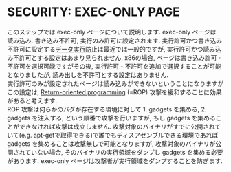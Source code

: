 # SECURITY: EXEC-ONLY PAGE
このステップでは exec-only ページについて説明します. exec-only ページは 読み込み, 書き込み不許可, 実行のみ許可に設定されます. 実行許可かつ書き込み不許可に設定する[データ実行防止](https://ja.wikipedia.org/wiki/データ実行防止)は最近では一般的ですが, 実行許可かつ読み込み不許可とする設定はあまり見られません. x86の場合, ページは書き込み許可・不許可を選択可能ですがその後, 実行許可・不許可を追加で選択することが可能となりましたが, 読み出しを不許可とする設定はありません.  
実行許可のみが設定されたページは読み込みができないということになりますがこの設定は, [Return-oriented programming](https://en.wikipedia.org/wiki/Return-oriented_programming) (=ROP) 攻撃を緩和することに効果があると考えます.  
ROP 攻撃は何らかのバグが存在する環境に対して 1. gadgets を集める, 2. gadgets を注入する, という順番で攻撃を行いますが, もし gadgets を集めることができなければ攻撃は成立しません. 攻撃対象のバイナリがすでに公開されていて(e.g. apt-getで取得できる)で誰でもディスアセンブルできる環境であれば gadgets を集めることは攻撃無しで可能となりますが, 攻撃対象のバイナリが公開されていない場合, そのバイナリの実行領域をダンプし gadgets を集める必要があります. exec-only ページは攻撃者が実行領域をダンプすることを防ぎます.
